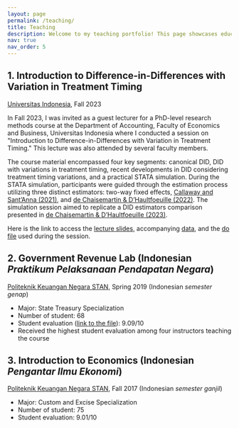 ```yaml
---
layout: page
permalink: /teaching/
title: Teaching
description: Welcome to my teaching portfolio! This page showcases educational content from courses I have taught.
nav: true
nav_order: 5
---
```




## 1. Introduction to Difference-in-Differences with Variation in Treatment Timing
[Universitas Indonesia](https://feb.ui.ac.id/en/department-of-accounting/), Fall 2023

In Fall 2023, I was invited as a guest lecturer for a PhD-level research methods course at the Department of Accounting, Faculty of Economics and Business, Universitas Indonesia where I conducted a session on "Introduction to Difference-in-Differences with Variation in Treatment Timing." This lecture was also attended by several faculty members.

The course material encompassed four key segments: canonical DID, DID with variations in treatment timing, recent developments in DID considering treatment timing variations, and a practical STATA simulation. During the STATA simulation, participants were guided through the estimation process utilizing three distinct estimators: two-way fixed effects, [Callaway and Sant’Anna (2021)](https://www.sciencedirect.com/science/article/abs/pii/S0304407620303948), and [de Chaisemartin & D’Haultfoeuille (2022)](https://www.nber.org/papers/w29873). The simulation session aimed to replicate a DID estimators comparison presented in [de Chaisemartin & D’Haultfoeuille (2023)](https://academic.oup.com/ectj/article-abstract/26/3/C1/6604378).

Here is the link to access the [lecture slides]('/assets/pdf/Intro_diddifferenttiming_rosidi_20231126_edit.pdf'), accompanying [data]('/assets/pdf/Divorce-Wolfers-AER_ui.dta'), and the [do file]('/assets/pdf/replication_ui_20231126.do') used during the session.



## 2. Government Revenue Lab (Indonesian *Praktikum Pelaksanaan Pendapatan Negara*)
[Politeknik Keuangan Negara STAN](https://pknstan.ac.id/), Spring 2019 (Indonesian *semester genap*) 
- Major:  State Treasury Specialization
- Number of student: 68
- Student evaluation ([link to the file]('/assets/pdf/evaluasi_rosidi')): 9.09/10
- Received the highest student evaluation among four instructors teaching the course

## 3. Introduction to Economics (Indonesian *Pengantar Ilmu Ekonomi*)
[Politeknik Keuangan Negara STAN](https://pknstan.ac.id/),  Fall 2017 (Indonesian *semester ganjil*)
- Major: Custom and Excise Specialization
- Number of student: 75
- Student evaluation: 9.01/10
